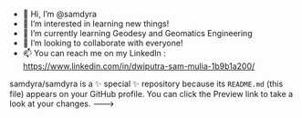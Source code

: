 - 👋 Hi, I’m @samdyra
- 👀 I’m interested in learning new things!
- 🌱 I’m currently learning Geodesy and Geomatics Engineering
- 💞️ I’m looking to collaborate with everyone!
- 📫 You can reach me on my LinkedIn : https://www.linkedin.com/in/dwiputra-sam-mulia-1b9b1a200/

samdyra/samdyra is a ✨ special ✨ repository because its `README.md` (this file) appears on your GitHub profile.
You can click the Preview link to take a look at your changes.
--->
